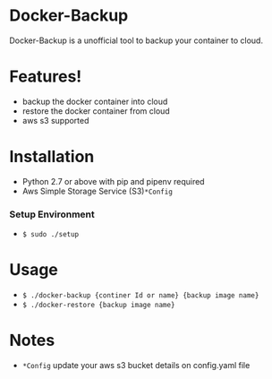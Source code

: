 # Docker-Backup

Docker-Backup is a unofficial tool to backup your container to cloud.

# Features!
- backup the docker container into cloud
- restore the docker container from cloud
- aws s3 supported

# Installation
  - Python 2.7 or above with pip and pipenv required
  - Aws Simple Storage Service (S3)`*Config`

### Setup Environment
- `$ sudo ./setup`

# Usage
- `$ ./docker-backup {continer Id or name} {backup image name}`
- `$ ./docker-restore {backup image name}`

# Notes
 - `*Config` update your aws s3 bucket details on config.yaml file
